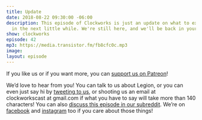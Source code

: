 ```yaml
---
title: Update
date: 2018-08-22 09:30:00 -06:00
description: This episode of Clockworks is just an update on what to expect from Clockworks
  in the next little while. We're still here, and we'll be back in your ears soon!
show: clockworks
episode: 42
mp3: https://media.transistor.fm/fb8cfc0c.mp3
image: 
layout: episode
---
```


If you like us or if you want more, you can [support us on Patreon](https://www.patreon.com/clockworkscast)! 

We’d love to hear from you! You can talk to us about Legion, or you can even just say hi by [tweeting to us](http://www.twitter.com/clockworkscast), or shooting us an email at clockworkscast at gmail.com if what you have to say will take more than 140 characters! You can also [discuss this episode in our subreddit](https://www.reddit.com/r/Goodstuff_fm/). We’re on [facebook](http://facebook.com/clockworkscast) and [instagram](https://www.instagram.com/clockworkscast) too if you care about those things!
